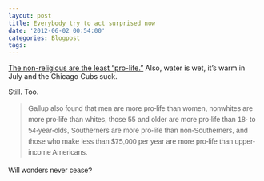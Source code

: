 ```yaml
---
layout: post
title: Everybody try to act surprised now
date: '2012-06-02 00:54:00'
categories: Blogpost
tags:
---
```



[The non-religious are the least “pro-life.”](http://www.christianpost.com/news/gallup-nonreligious-are-least-pro-life-75772/) Also, water is wet, it’s warm in July and the Chicago Cubs suck.

Still. Too.

> <span style="font-family: Arial, Helvetica, sans-serif; font-size: 14px; line-height: 22px;">Gallup also found that men are more pro-life than women, nonwhites are more pro-life than whites, those 55 and older are more pro-life than 18- to 54-year-olds, Southerners are more pro-life than non-Southerners, and those who make less than $75,000 per year are more pro-life than upper-income Americans.</span>

<span style="font-family: Arial, Helvetica, sans-serif; font-size: 14px; line-height: 22px;">  
</span>  
<span style="font-family: Arial, Helvetica, sans-serif; font-size: 14px; line-height: 22px;">Will wonders never cease?</span>


